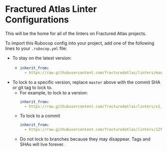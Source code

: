 # Fractured Atlas Linter Configurations

This will be the home for all of the linters on Fractured Atlas projects.

To import this Rubocop config into your project, add one of the following lines to your `.rubocop.yml` file:

- To stay on the latest version:
  - ```yaml
    inherit_from:
      - https://raw.githubusercontent.com/fracturedatlas/linters/master/.rubocop.yml
    ```
- To lock to a specific version, replace `master` above with the commit SHA or git tag to lock to.
  - For example, to lock to a version:
    ```yaml
    inherit_from:
      - https://raw.githubusercontent.com/fracturedatlas/linters/v1.0.0/.rubocop.yml
    ```
  - To lock to a commit
    ```yaml
    inherit_from:
      - https://raw.githubusercontent.com/fracturedatlas/linters/12f8aea7712051d31da5f8aca5cdbb2482e1a49e/.rubocop.yml
    ```
  - Do not lock to branches because they may disappear. Tags and SHAs will live forever.
